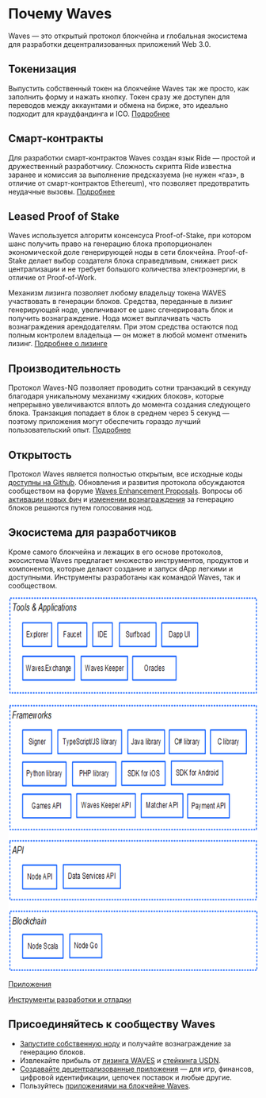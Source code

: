 # Почему Waves

Waves — это открытый протокол блокчейна и глобальная экосистема для разработки децентрализованных приложений Web 3.0.

## Токенизация

Выпустить собственный токен на блокчейне Waves так же просто, как заполнить форму и нажать кнопку. Токен сразу же доступен для переводов между аккаунтами и обмена на бирже, это идеально подходит для краудфандинга и ICO. [Подробнее](/ru/building-apps/how-to/assets/issue)

## Смарт-контракты

Для разработки смарт-контрактов Waves создан язык Ride — простой и дружественный разработчику. Cложность скрипта Ride известна заранее и комиссия за выполнение предсказуема (не нужен «газ», в отличие от смарт-контрактов Ethereum), что позволяет предотвратить неудачные вызовы. [Подробнее](/ru/ride/getting-started)

## Leased Proof of Stake

Waves используется алгоритм консенсуса Proof-of-Stake, при котором шанс получить право на генерацию блока пропорционален экономической доле генерирующей ноды в сети блокчейна. Proof-of-Stake делает выбор создателя блока справедливым, снижает риск централизации и не требует большого количества электроэнергии, в отличие от Proof-of-Work.

Механизм лизинга позволяет любому владельцу токена WAVES участвовать в генерации блоков. Средства, переданные в лизинг генерирующей ноде, увеличивают ее шанс сгенерировать блок и получить вознаграждение. Нода может выплачивать часть вознаграждения арендодателям. При этом средства остаются под полным контролем владельца — он может в любой момент отменить лизинг. [Подробнее о лизинге](/ru/blockchain/leasing)

## Производительность

Протокол Waves-NG позволяет проводить сотни транзакций в секунду благодаря уникальному механизму «жидких блоков», которые непрерывно увеличиваются вплоть до момента создания следующего блока. Транзакция попадает в блок в среднем через 5 секунд — поэтому приложения могут обеспечить гораздо лучший пользовательский опыт. [Подробнее](/ru/blockchain/waves-protocol/waves-ng-protocol)

## Открытость

Протокол Waves является полностью открытым, все исходные коды [доступны на Github](https://github.com/wavesplatform). Обновления и развития протокола обсуждаются сообществом на форуме [Waves Enhancement Proposals](https://forum.wavesplatform.com/c/waves-improvment-proposals). Вопросы об [активации новых фич](/ru/waves-node/features/) и [изменении вознаграждения](/ru/blockchain/mining/mining-reward)  за генерацию блоков решаются путем голосования нод.

## Экосистема для разработчиков

Кроме самого блокчейна и лежащих в его основе протоколов, экосистема Waves предлагает множество инструментов, продуктов и компонентов, которые делают создание и запуск dApp легкими и доступными. Инструменты разработаны как командой Waves, так и сообществом.

<img usemap="#ecosystem" src="./_assets/ecosystem.png" width="703" height="755" />
<map name="ecosystem">
   <area shape="rect" coords="20,20,71,61" title="Waves Ecosystem" href="#green_link">
</map>

[Приложения](/ru/ecosystem/)

[Инструменты разработки и отладки](/ru/building-apps/smart-contracts/tools/)

<!--## Спонсирование

Разработчик приложения может платить комиссию за вызов скрипта dApp вместо пользователей и тем самым снизить порог входа для них — например, сделать бесплатный пробный период. [Подробнее](/ru/blockchain/waves-protocol/sponsored-fee)-->

## Присоединяйтесь к сообществу Waves

* [Запустите собственную ноду](/ru/waves-node/) и получайте вознаграждение за генерацию блоков.
* Извлекайте прибыль от [лизинга WAVES](/en/blockchain/leasing) и [стейкинга USDN](https://neutrino.at/staking).
* [Создавайте децентрализованные приложения](/ru/building-apps/) — для игр, финансов, цифровой идентификации, цепочек поставок и любые другие.
* Пользуйтесь [приложениями на блокчейне Waves](https://www.dappocean.io/ru).